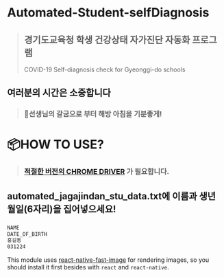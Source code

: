 # Automated-Student-selfDiagnosis
 >## 경기도교육청 학생 건강상태 자가진단 자동화 프로그램
 >COVID-19 Self-diagnosis check for Gyeonggi-do schools
## 여러분의 시간은 소중합니다
>### 👋선생님의 갈굼으로 부터 해방 아침을 기분좋게!


# 📦HOW TO USE?
>### [적절한 버전의 CHROME DRIVER](https://chromedriver.chromium.org/downloads) 가 필요합니다.

## automated_jagajindan_stu_data.txt에 이름과 생년월일(6자리)을 집어넣으세요!
###
```bash
NAME
DATE_OF_BIRTH
홍길동
031224
```

This module uses [react-native-fast-image](https://github.com/DylanVann/react-native-fast-image) for rendering images, so you should install it first besides with `react` and `react-native`.
